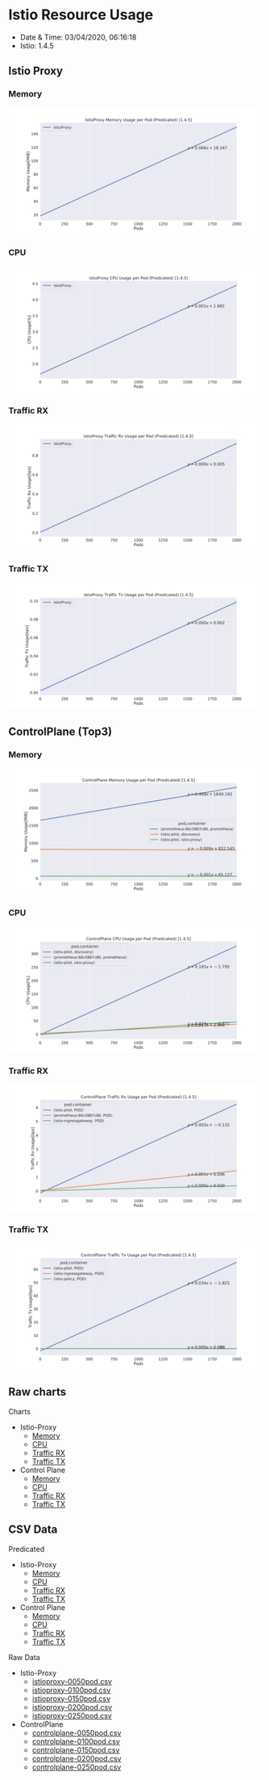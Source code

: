 # Istio Resource Usage

- Date & Time: 03/04/2020, 06:16:18
- Istio: 1.4.5

## Istio Proxy

### Memory

![](./chart_istioproxy_memory_predicated.svg)

### CPU

![](./chart_istioproxy_cpu_predicated.svg)

### Traffic RX

![](./chart_istioproxy_traffic_rx_predicated.svg)

### Traffic TX

![](./chart_istioproxy_traffic_tx_predicated.svg)

## ControlPlane (Top3)

### Memory

![](./chart_controlplane_memory_predicated.svg)

### CPU

![](./chart_controlplane_cpu_predicated.svg)

### Traffic RX

![](./chart_controlplane_traffic_rx_predicated.svg)

### Traffic TX

![](./chart_controlplane_traffic_tx_predicated.svg)

## Raw charts

Charts

- Istio-Proxy
    - [Memory](./chart_istioproxy_memory.svg)
    - [CPU](./chart_istioproxy_cpu.svg)
    - [Traffic RX](./chart_istioproxy_traffic_rx.svg)
    - [Traffic TX](./chart_istioproxy_traffic_tx.svg)
- Control Plane
    - [Memory](./chart_controlplane_memory.svg)
    - [CPU](./chart_controlplane_cpu.svg)
    - [Traffic RX](./chart_controlplane_traffic_rx.svg)
    - [Traffic TX](./chart_controlplane_traffic_tx.svg)

## CSV Data

Predicated

- Istio-Proxy
    - [Memory](./table_istioproxy_memory.csv)
    - [CPU](./table_istioproxy_cpu.csv)
    - [Traffic RX](./table_istioproxy_traffic_rx.csv)
    - [Traffic TX](./table_istioproxy_traffic_tx.csv)
- Control Plane
    - [Memory](./table_controlplane_memory.csv)
    - [CPU](./table_controlplane_cpu.csv)
    - [Traffic RX](./table_controlplane_traffic_rx.csv)
    - [Traffic TX](./table_controlplane_traffic_tx.csv)

Raw Data

- Istio-Proxy
    - [istioproxy-0050pod.csv](istioproxy-0050pod.csv)
    - [istioproxy-0100pod.csv](istioproxy-0100pod.csv)
    - [istioproxy-0150pod.csv](istioproxy-0150pod.csv)
    - [istioproxy-0200pod.csv](istioproxy-0200pod.csv)
    - [istioproxy-0250pod.csv](istioproxy-0250pod.csv)
- ControlPlane
    - [controlplane-0050pod.csv](controlplane-0050pod.csv)
    - [controlplane-0100pod.csv](controlplane-0100pod.csv)
    - [controlplane-0150pod.csv](controlplane-0150pod.csv)
    - [controlplane-0200pod.csv](controlplane-0200pod.csv)
    - [controlplane-0250pod.csv](controlplane-0250pod.csv)
